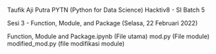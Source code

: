 Taufik Aji Putra
PYTN (Python for Data Science) Hacktiv8 - SI
Batch 5

Sesi 3 - Function, Module, and Package (Selasa, 22 Februari 2022)

Function, Module and Package.ipynb (File utama)
mod.py (File module)
modified_mod.py (file modifikasi module)